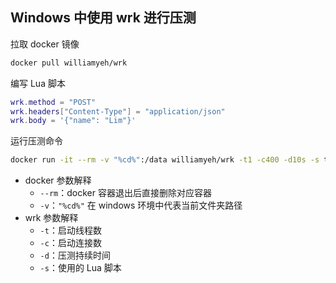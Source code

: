 ## Windows 中使用 wrk 进行压测

拉取 docker 镜像

```bash
docker pull williamyeh/wrk
```

编写 Lua 脚本

```lua
wrk.method = "POST"
wrk.headers["Content-Type"] = "application/json"
wrk.body = '{"name": "Lim"}'
```

运行压测命令

```bash
docker run -it --rm -v "%cd%":/data williamyeh/wrk -t1 -c400 -d10s -s test.lua http://172.18.61.177:3000/api/user
```

- docker 参数解释
  - `--rm`：docker 容器退出后直接删除对应容器
  - `-v`：`"%cd%"` 在 windows 环境中代表当前文件夹路径
- wrk 参数解释
  - `-t`：启动线程数
  - `-c`：启动连接数
  - `-d`：压测持续时间
  - `-s`：使用的 Lua 脚本